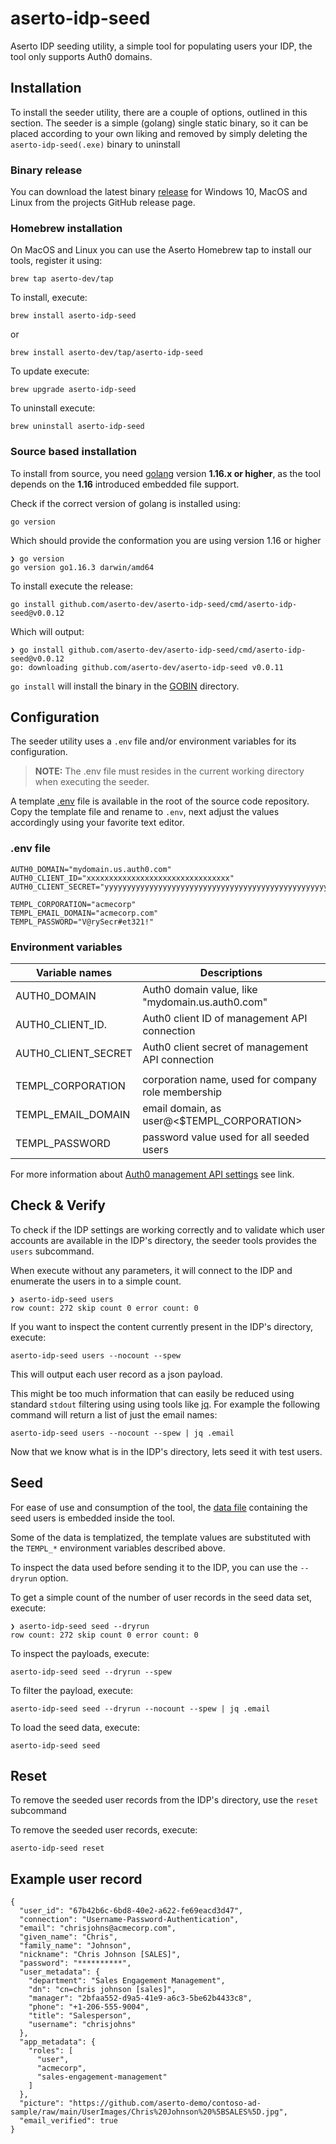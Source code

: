 # aserto-idp-seed

Aserto IDP seeding utility, a simple tool for populating users your IDP, the tool only supports Auth0 domains. 

## Installation

To install the seeder utility, there are a couple of options, outlined in this section. The seeder is a simple (golang) single static binary, so it can be placed according to your own liking and removed by simply deleting the `aserto-idp-seed(.exe)` binary to uninstall

### Binary release
You can download the latest binary [release](https://github.com/aserto-dev/aserto-idp-seed/releases) for Windows 10, MacOS and Linux from the projects GitHub release page.

### Homebrew installation

On MacOS and Linux you can use the Aserto Homebrew tap to install our tools, register it using:

	brew tap aserto-dev/tap

To install, execute:

	brew install aserto-idp-seed

or

	brew install aserto-dev/tap/aserto-idp-seed

To update execute:

	brew upgrade aserto-idp-seed

To uninstall execute:

	brew uninstall aserto-idp-seed


### Source based installation

To install from source, you need [golang](https://golang.org/dl/) version **1.16.x or higher**, as the tool depends on the **1.16** introduced embedded file support.

Check if the correct version of golang is installed using:

	go version

Which should provide the conformation you are using version 1.16 or higher

	❯ go version
	go version go1.16.3 darwin/amd64

To install execute the release:

	go install github.com/aserto-dev/aserto-idp-seed/cmd/aserto-idp-seed@v0.0.12

Which will output:
	
	❯ go install github.com/aserto-dev/aserto-idp-seed/cmd/aserto-idp-seed@v0.0.12
	go: downloading github.com/aserto-dev/aserto-idp-seed v0.0.11

`go install` will install the binary in the [GOBIN](https://golang.org/ref/mod#go-install) directory.


## Configuration

The seeder utility uses a `.env` file and/or environment variables for its configuration. 

> **NOTE:** The .env file must resides in the current working directory when executing the seeder. 

A template [.env](https://github.com/aserto-dev/aserto-idp-seed/blob/aea63bb632821351fea419b6a820112cf22f33c5/.env.template) file is available in the root of the source code repository. Copy the template file and rename to `.env`, next adjust the values accordingly using your favorite text editor.

### .env file 

	AUTH0_DOMAIN="mydomain.us.auth0.com"
	AUTH0_CLIENT_ID="xxxxxxxxxxxxxxxxxxxxxxxxxxxxxxxx"
	AUTH0_CLIENT_SECRET="yyyyyyyyyyyyyyyyyyyyyyyyyyyyyyyyyyyyyyyyyyyyyyyyyyyyyyyyyyyyyyyy"

	TEMPL_CORPORATION="acmecorp"
	TEMPL_EMAIL_DOMAIN="acmecorp.com"
	TEMPL_PASSWORD="V@rySecr#et321!"

### Environment variables

| Variable names        | Descriptions                                       |
| ----------------------| -------------------------------------------------- |
| AUTH0\_DOMAIN         | Auth0 domain value, like "mydomain.us.auth0.com"   |
| AUTH0\_CLIENT\_ID.    | Auth0 client ID of management API connection       |
| AUTH0\_CLIENT\_SECRET | Auth0 client secret of management API connection   |
|                       |                                                    |
| TEMPL\_CORPORATION    | corporation name, used for company role membership |
| TEMPL\_EMAIL\_DOMAIN  | email domain, as user@<$TEMPL_CORPORATION>         |
| TEMPL\_PASSWORD       | password value used for all seeded users           |

For more information about [Auth0 management API settings](https://auth0.com/docs/tokens/management-api-access-tokens) see link.


## Check & Verify

To check if the IDP settings are working correctly and to validate which user accounts are available in the IDP's directory, the seeder tools provides the `users` subcommand.

When execute without any parameters, it will connect to the IDP and enumerate the users in to a simple count.

	❯ aserto-idp-seed users
	row count: 272 skip count 0 error count: 0

If you want to inspect the content currently present in the IDP's directory, execute:

	aserto-idp-seed users --nocount --spew

This will output each user record as a json payload. 

This might be too much information that can easily be reduced using standard `stdout` filtering using using tools like [jq](https://stedolan.github.io/jq/). For example the following command will return a list of just the email names:

	aserto-idp-seed users --nocount --spew | jq .email

Now that we know what is in the IDP's directory, lets seed it with test users.

## Seed

For ease of use and consumption of the tool, the [data file](https://raw.githubusercontent.com/aserto-dev/aserto-idp-seed/main/pkg/data/users.json) containing the seed users is embedded inside the tool. 

Some of the data is templatized, the template values are substituted with the `TEMPL_*` environment variables described above. 

To inspect the data used before sending it to the IDP, you can use the `--dryrun` option.

To get a simple count of the number of user records in the seed data set, execute: 

	❯ aserto-idp-seed seed --dryrun
	row count: 272 skip count 0 error count: 0

To inspect the payloads, execute:

	aserto-idp-seed seed --dryrun --spew

To filter the payload, execute:

	aserto-idp-seed seed --dryrun --nocount --spew | jq .email

To load the seed data, execute:

	aserto-idp-seed seed

## Reset

To remove the seeded user records from the IDP's directory, use the `reset` subcommand

To remove the seeded user records, execute:

	aserto-idp-seed reset

## Example user record

```
{
  "user_id": "67b42b6c-6bd8-40e2-a622-fe69eacd3d47",
  "connection": "Username-Password-Authentication",
  "email": "chrisjohns@acmecorp.com",
  "given_name": "Chris",
  "family_name": "Johnson",
  "nickname": "Chris Johnson [SALES]",
  "password": "**********",
  "user_metadata": {
    "department": "Sales Engagement Management",
    "dn": "cn=chris johnson [sales]",
    "manager": "2bfaa552-d9a5-41e9-a6c3-5be62b4433c8",
    "phone": "+1-206-555-9004",
    "title": "Salesperson",
    "username": "chrisjohns"
  },
  "app_metadata": {
    "roles": [
      "user",
      "acmecorp",
      "sales-engagement-management"
    ]
  },
  "picture": "https://github.com/aserto-demo/contoso-ad-sample/raw/main/UserImages/Chris%20Johnson%20%5BSALES%5D.jpg",
  "email_verified": true
}
```
